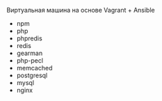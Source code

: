 Виртуальная машина на основе Vagrant + Ansible
 - npm
 - php
 - phpredis
 - redis
 - gearman
 - php-pecl
 - memcached
 - postgresql
 - mysql
 - nginx
